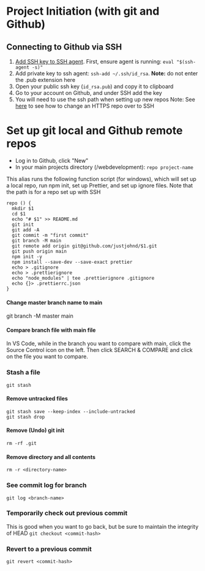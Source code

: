 # Project Initiation (with git and Github)
## Connecting to Github via SSH
1. [Add SSH key to SSH agent](https://docs.github.com/en/github/authenticating-to-github/connecting-to-github-with-ssh/generating-a-new-ssh-key-and-adding-it-to-the-ssh-agent). First, ensure agent is running: `eval "$(ssh-agent -s)"`
2. Add private key to ssh agent: `ssh-add ~/.ssh/id_rsa`. **Note:** do not enter the .pub extension here
3. Open your public ssh key (`id_rsa.pub`) and copy it to clipboard
4. Go to your account on Github, and under SSH add the key
5. You will need to use the ssh path when setting up new repos
Note: See [here](https://docs.github.com/en/get-started/getting-started-with-git/managing-remote-repositories) to see how to change an HTTPS repo over to SSH

# Set up git local and Github remote repos
- Log in to Github, click "New"
- In your main projects directory (/webdevelopment): `repo project-name`

This alias runs the following function script (for windows), which will set up a local repo, run npm init, set up Prettier, and set up ignore files. Note that the path is for a repo set up with SSH
```
repo () {
  mkdir $1
  cd $1
  echo "# $1" >> README.md
  git init
  git add -A
  git commit -m "first commit"
  git branch -M main
  git remote add origin git@github.com/justjohnd/$1.git
  git push origin main
  npm init -y
  npm install --save-dev --save-exact prettier
  echo > .gitignore
  echo > .prettierignore
  echo "node_modules" | tee .prettierignore .gitignore
  echo {}> .prettierrc.json
}
```

#### Change master branch name to main
git branch -M master main

#### Compare branch file with main file
In VS Code, while in the branch you want to compare with main, click the Source Control icon on the left. Then click SEARCH & COMPARE and click on the file you want to compare.

### Stash a file
`git stash`

#### Remove untracked files
```
git stash save --keep-index --include-untracked
git stash drop
```

#### Remove (Undo) git init
`rm -rf .git`

#### Remove directory and all contents
`rm -r <directory-name>`

### See commit log for branch
`git log <branch-name>`

### Temporarily check out previous commit
This is good when you want to go back, but be sure to maintain the integrity of HEAD
`git checkout <commit-hash>`

### Revert to a previous commit
`git revert <commit-hash>`

